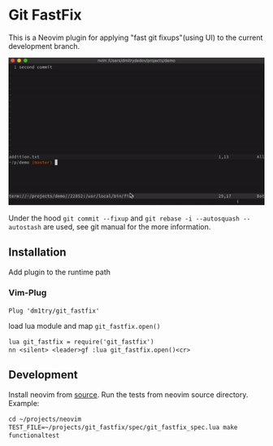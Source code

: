 # Git FastFix

This is a Neovim plugin for applying "fast git fixups"(using UI) to the current development branch.

![demo](demo.gif)

Under the hood `git commit --fixup` and `git rebase -i --autosquash --autostash` are used, see git manual for the more information.
## Installation

Add plugin to the runtime path

### Vim-Plug 

```VimL
Plug 'dm1try/git_fastfix'

```

load lua module and map `git_fastfix.open()`
```VimL
lua git_fastfix = require('git_fastfix')
nn <silent> <leader>gf :lua git_fastfix.open()<cr>
```

## Development

Install neovim from [source](https://github.com/neovim/neovim#install-from-source).
Run the tests from neovim source directory. Example:
```
cd ~/projects/neovim
TEST_FILE=~/projects/git_fastfix/spec/git_fastfix_spec.lua make functionaltest
```
